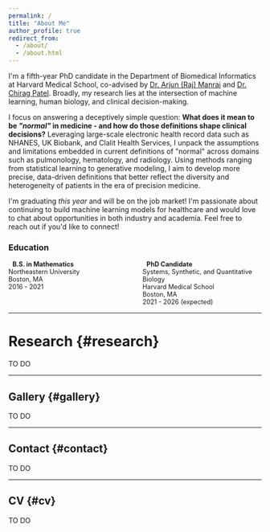 ```yaml
---
permalink: /
title: "About Me"
author_profile: true
redirect_from: 
  - /about/
  - /about.html
---
```


I'm a fifth-year PhD candidate in the Department of Biomedical Informatics at Harvard Medical School, co-advised by [Dr. Arjun (Raj) Manrai](https://dbmi.hms.harvard.edu/people/arjun-raj-manrai) and [Dr. Chirag Patel](https://dbmi.hms.harvard.edu/people/chirag-patel). Broadly, my research lies at the intersection of machine learning, human biology, and clinical decision-making.

I focus on answering a deceptively simple question: **What does it mean to be *"normal"* in medicine - and how do those definitions shape clinical decisions?** Leveraging large-scale electronic health record data such as NHANES, UK Biobank, and Clalit Health Services, I unpack the assumptions and limitations embedded in current definitions of "normal" across domains such as pulmonology, hematology, and radiology. Using methods ranging from statistical learning to generative modeling, I aim to develop more precise, data-driven definitions that better reflect the diversity and heterogeneity of patients in the era of precision medicine.

I'm graduating *this year* and will be on the job market! I'm passionate about continuing to build machine learning models for healthcare and would love to chat about opportunities in both industry and academia. Feel free to reach out if you'd like to connect!

### Education

<div style="display: flex; gap: 30px; font-size: 0.9em;">
  <div style="flex: 1;">
    <strong><i class="fas fa-graduation-cap" style="margin-right: 8px; color: #2c3e50;"></i>B.S. in Mathematics</strong><br>
    Northeastern University<br>
    Boston, MA<br>
    2016 - 2021
  </div>
  
  <div style="flex: 1;">
    <strong><i class="fas fa-graduation-cap" style="margin-right: 8px; color: #2c3e50;"></i>PhD Candidate</strong><br>
    Systems, Synthetic, and Quantitative Biology<br>
    Harvard Medical School<br>
    Boston, MA<br>
    2021 - 2026 (expected)
  </div>
</div>

---

# Research {#research}

TO DO

---

## Gallery {#gallery}

TO DO

---

## Contact {#contact}

TO DO

---

## CV {#cv}

TO DO
